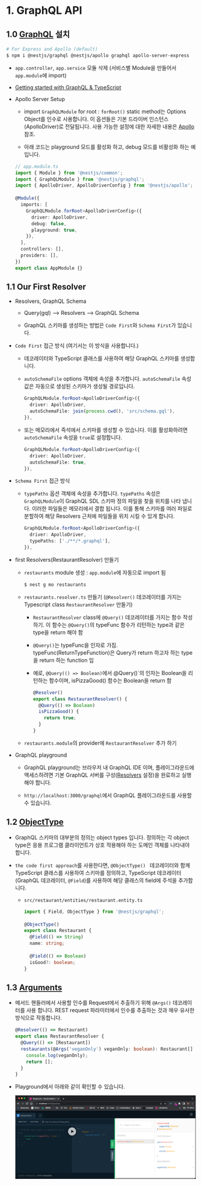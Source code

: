 # 1. GraphQL API

## 1.0 [GraphQL](https://docs.nestjs.com/graphql/quick-start) 설치

```bash
# For Express and Apollo (default)
$ npm i @nestjs/graphql @nestjs/apollo graphql apollo-server-express
```

- `app.controller`, `app.service` 모듈 삭제 (서비스별 Module을 만들어서 `app.module`에 import)

- [Getting started with GraphQL & TypeScript](https://docs.nestjs.com/graphql/quick-start#getting-started-with-graphql--typescript)

- Apollo Server Setup

  - import `GraphQLModule` for root : `forRoot()` static method는 Options Object를 인수로 사용합니다. 이 옵션들은 기본 드라이버 인스턴스(ApolloDriver)로 전달됩니다. 사용 가능한 설정에 대한 자세한 내용은 [Apollo](https://www.apollographql.com/docs/apollo-server/v2/api/apollo-server.html#constructor-options-lt-ApolloServer-gt) 참조.

  - 아래 코드는 playground 모드를 활성화 하고, debug 모드를 비활성화 하는 예 입니다.

  ```ts
  // app.module.ts
  import { Module } from '@nestjs/common';
  import { GraphQLModule } from '@nestjs/graphql';
  import { ApolloDriver, ApolloDriverConfig } from '@nestjs/apollo';

  @Module({
    imports: [
      GraphQLModule.forRoot<ApolloDriverConfig>({
        driver: ApolloDriver,
        debug: false,
        playground: true,
      }),
    ],
    controllers: [],
    providers: [],
  })
  export class AppModule {}
  ```

## 1.1 Our First Resolver

- Resolvers, GraphQL Schema

  - Query(gql) --> Resolvers --> GraphQL Schema

  - GraphQL 스키마를 생성하는 방법은 `Code First`와 `Schema First`가 있습니다.

- `Code First` 접근 방식 (여기서는 이 방식을 사용합니다.)

  - 데코레이터와 TypeScript 클래스를 사용하여 해당 GraphQL 스키마를 생성합니다.

  - `autoSchemaFile` options 객체에 속성을 추가합니다. `autoSchemaFile` 속성 값은 자동으로 생성된 스키마가 생성될 경로입니다.

    ```ts
    GraphQLModule.forRoot<ApolloDriverConfig>({
      driver: ApolloDriver,
      autoSchemaFile: join(process.cwd(), 'src/schema.gql'),
    }),
    ```

  - 또는 메모리에서 즉석에서 스키마를 생성할 수 있습니다. 이를 활성화하려면 `autoSchemaFile` 속성을 `true`로 설정합니다.

    ```ts
    GraphQLModule.forRoot<ApolloDriverConfig>({
      driver: ApolloDriver,
      autoSchemaFile: true,
    }),
    ```

- `Schema First` 접근 방식

  - `typePaths` 옵션 객체에 속성을 추가합니다. `typePaths` 속성은 `GraphQLModule`이 GraphQL SDL 스키마 정의 파일을 찾을 위치를 나타 냅니다. 이러한 파일들은 메모리에서 결합 됩니다. 이를 통해 스키마를 여러 파일로 분할하여 해당 Resolvers 근처에 파일들을 위치 시킬 수 있게 합니다.

    ```ts
    GraphQLModule.forRoot<ApolloDriverConfig>({
      driver: ApolloDriver,
      typePaths: ['./**/*.graphql'],
    }),
    ```

- first Resolvers(RestaurantResolver) 만들기

  - `restaurants` module 생성 : `app.module`에 자동으로 import 됨

    ```bash
    $ nest g mo restaurants
    ```

  - `restaurants.resolver.ts` 만들기 (`@Resolver()` 데코레이터를 가지는 Typescript class `RestaurantResolver` 만들기)

    - `RestaurantResolver` class에 `@Query()` 데코레이터를 가지는 함수 작성하기. 이 함수는 `@Query()`의 typeFunc 함수가 리턴하는 type과 같은 type을 return 해야 함

    - `@Query()`는 typeFunc을 인자로 가짐. typeFunc(ReturnTypeFunction)은 Query가 return 하고자 하는 type을 return 하는 function 임

    - 예로, `@Query(() => Boolean)`에서 @Query()`의 인자는 Boolean을 리턴하는 함수이며, isPizzaGood() 함수는 Boolean을 return 함

      ```ts
      @Resolver()
      export class RestaurantResolver() {
        @Query(() => Boolean)
        isPizzaGood() {
          return true;
        }
      }
      ```

  - `restaurants.module`의 provider에 `RestaurantResolver` 추가 하기

- GraphQL playground

  - GraphQL playground는 브라우저 내 GraphQL IDE 이며, 플레이그라운드에 액세스하려면 기본 GraphQL 서버를 구성([Resolvers](https://docs.nestjs.com/graphql/resolvers-map) 설정)을 완료하고 실행해야 합니다.

  - `http://localhost:3000/graphql`에서 GraphQL 플레이그라운드를 사용할 수 있습니다.

## 1.2 [ObjectType](https://docs.nestjs.com/graphql/resolvers#object-types)

- GraphQL 스키마의 대부분의 정의는 object types 입니다. 정의하는 각 object type은 응용 프로그램 클라이언트가 상호 작용해야 하는 도메인 객체를 나타내야 합니다.

- `the code first approach`를 사용한다면, `@ObjectType() ` 데코레이터와 함께 TypeScript 클래스를 사용하여 스키마를 정의하고, TypeScript 데코레이터(GraphQL 데코레이터, `@Field`)를 사용하여 해당 클래스의 field에 주석을 추가합니다.

  - `src/restaurant/entities/restaurant.entity.ts`

    ```ts
    import { Field, ObjectType } from '@nestjs/graphql';

    @ObjectType()
    export class Restaurant {
      @Field(() => String)
      name: string;

      @Field(() => Boolean)
      isGood?: boolean;
    }
    ```

## 1.3 [Arguments](https://docs.nestjs.com/graphql/resolvers#args-decorator-options)

- 메서드 핸들러에서 사용할 인수를 Request에서 추출하기 위해 `@Args()` 데코레이터를 사용 합니다. REST request 파라미터에서 인수를 추출하는 것과 매우 유사한 방식으로 작동합니다.

  ```ts
  @Resolver(() => Restaurant)
  export class RestaurantResolver {
    @Query(() => [Restaurant])
    restaurants(@Args('veganOnly') veganOnly: boolean): Restaurant[] {
      console.log(veganOnly);
      return [];
    }
  }
  ```

- Playground에서 아래와 같이 확인할 수 있습니다.

  ![playground_restaurants](imgs/playground_restaurants.png)
